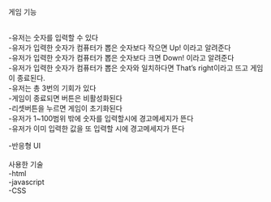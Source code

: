 <h>게임 기능</h>
<p><br>-유저는 숫자를 입력할 수 있다</br>
-유저가 입력한 숫자가 컴퓨터가 뽑은 숫자보다 작으면 Up! 이라고 알려준다
<br>-유저가 입력한 숫자가 컴퓨터가 뽑은 숫자보다 크면 Down! 이라고 알려준다</br>
-유저가 입력한 숫자가 컴퓨터가 뽑은 숫자와 일치하다면 That’s right이라고 뜨고 게임이 종료된다.
<br>-유저는 총 3번의 기회가 있다</br>
-게임이 종료되면 버튼은 비활성화된다
<br>-리셋버튼을 누르면 게임이 초기화된다</br>
-유저가 1~100범위 밖에 숫자를 입력할시에 경고메세지가 뜬다
<br>-유저가 이미 입력한 값을 또 입력할 시에 경고메세지가 뜬다</br></p>
-반응형 UI
<br></br>
<h>사용한 기술</h>
<br>-html</br>
-javascript
<br>-CSS</br>
